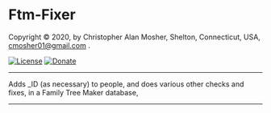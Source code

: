 # Ftm-Fixer

Copyright © 2020, by Christopher Alan Mosher, Shelton, Connecticut, USA, cmosher01@gmail.com .

[![License](https://img.shields.io/github/license/cmosher01/Ftm-Fixer.svg)](https://www.gnu.org/licenses/gpl.html)
[![Donate](https://img.shields.io/badge/Donate-PayPal-green.svg)](https://www.paypal.com/cgi-bin/webscr?cmd=_s-xclick&hosted_button_id=CVSSQ2BWDCKQ2)

---

Adds _ID (as necessary) to people, and does various other checks
and fixes, in a Family Tree Maker database,

---
